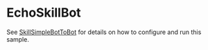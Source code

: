 ﻿# EchoSkillBot

See [SkillSimpleBotToBot](../README.md) for details on how to configure and run this sample.